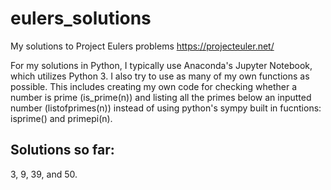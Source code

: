 # eulers_solutions
My solutions to Project Eulers problems https://projecteuler.net/

For my solutions in Python, I typically use Anaconda's Jupyter Notebook, which utilizes Python 3. I also try to use as many of my own functions as possible. This includes creating my own code for checking whether a number is prime (is_prime(n)) and listing all the primes below an inputted number (listofprimes(n)) instead of using python's sympy built in fucntions: isprime() and primepi(n).

## Solutions so far:
3, 9, 39, and 50.
